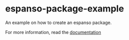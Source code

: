 # espanso-package-example
An example on how to create an espanso package.

For more information, read the [documentation](https://espanso.org/docs/)

